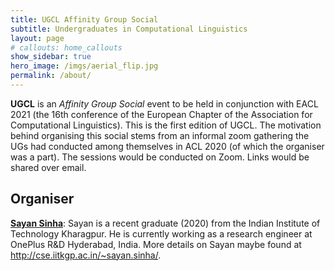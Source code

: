```yaml
---
title: UGCL Affinity Group Social
subtitle: Undergraduates in Computational Linguistics
layout: page
# callouts: home_callouts
show_sidebar: true
hero_image: /imgs/aerial_flip.jpg
permalink: /about/
---
```


**UGCL** is an _Affinity Group Social_ event to be held in conjunction with EACL 2021 (the 16th conference of the European Chapter of the Association for Computational Linguistics). This is the first edition of UGCL. The motivation behind organising this social stems from an informal zoom gathering the UGs had conducted among themselves in ACL 2020 (of which the organiser was a part). The sessions would be conducted on Zoom. Links would be shared over email.

## Organiser
[**Sayan Sinha**](mailto:sayan.sinha@iitkgp.ac.in): Sayan is a recent graduate (2020) from the Indian Institute of Technology Kharagpur. He is currently working as a research engineer at OnePlus R&D Hyderabad, India. More details on Sayan maybe found at <a href="http://cse.iitkgp.ac.in/~sayan.sinha/" target="_blank">http://cse.iitkgp.ac.in/~sayan.sinha/</a>.

